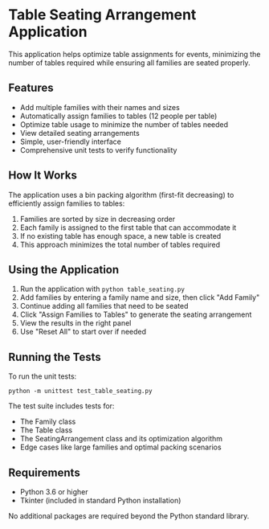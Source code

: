 # Table Seating Arrangement Application

This application helps optimize table assignments for events, minimizing the number of tables required while ensuring all families are seated properly.

## Features

- Add multiple families with their names and sizes
- Automatically assign families to tables (12 people per table)
- Optimize table usage to minimize the number of tables needed
- View detailed seating arrangements
- Simple, user-friendly interface
- Comprehensive unit tests to verify functionality

## How It Works

The application uses a bin packing algorithm (first-fit decreasing) to efficiently assign families to tables:

1. Families are sorted by size in decreasing order
2. Each family is assigned to the first table that can accommodate it
3. If no existing table has enough space, a new table is created
4. This approach minimizes the total number of tables required

## Using the Application

1. Run the application with `python table_seating.py`
2. Add families by entering a family name and size, then click "Add Family"
3. Continue adding all families that need to be seated
4. Click "Assign Families to Tables" to generate the seating arrangement
5. View the results in the right panel
6. Use "Reset All" to start over if needed

## Running the Tests

To run the unit tests:

```
python -m unittest test_table_seating.py
```

The test suite includes tests for:
- The Family class
- The Table class
- The SeatingArrangement class and its optimization algorithm
- Edge cases like large families and optimal packing scenarios

## Requirements

- Python 3.6 or higher
- Tkinter (included in standard Python installation)

No additional packages are required beyond the Python standard library. 
